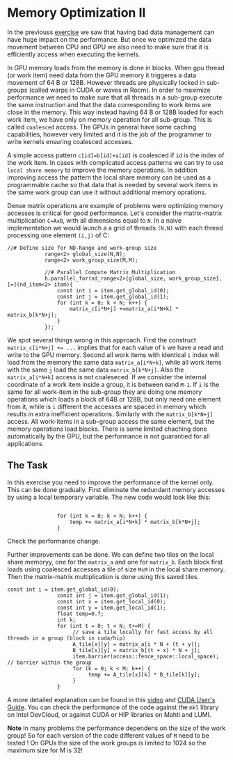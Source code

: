 # Memory Optimization II

In the previouss [exercise](..07-jacobi/) we saw that having bad data management can have huge impact on the performance. But once we optimized the data movement between CPU and GPU we also need to make sure that it is efficiently access when executing the kernels.

In GPU memory loads from the memory is done in blocks. When gpu thread (or work item) need data from the GPU memory it triggeres a data movement of 64 B or 128B. However threads are physically locked in sub-groups (called warps in CUDA  or waves in Rocm). In order to maximize performance we need to make sure that all threads in a sub-group execute the same instruction and that the data corresponding to work items are close in the memory. This way instead having  64 B or 128B loaded for each work item, we have only on memory operation for all sub-group. This is called `coalesced` access. The GPUs in general have some caching capabilities, however very limited and it is the job of the programmer to write kernels ensuring coalesced accesses. 

A simple access pattern `c[id]=b[id]+a[id]` is coalesced if `id` is the index of the work item. In cases with complicated access patterns we can try to use `local share memory` to improve the memory operations. In addition improving  access the pattern the local share memory can be used as a programmable cache so that data that is needed by several work items in the same work group can use it without additional memory oprations.

Dense matrix operations are example of problems were optimizing  memory accesses is critical for good performance. Let's consider the matrix-matrix multiplication `C=AxB`, with all dimensions equal to `N`. In a naive implementation we would launch a a grid of threads `(N,N)` with each thread processing one element `(i,j)` of C:

```
//# Define size for ND-Range and work-group size
            range<2> global_size(N,N);
            range<2> work_group_size(M,M);

            //# Parallel Compute Matrix Multiplication
            h.parallel_for(nd_range<2>{global_size, work_group_size}, [=](nd_item<2> item){
                const int i = item.get_global_id(0);
                const int j = item.get_global_id(1);
                for (int k = 0; k < N; k++) {
                    matrix_c[i*N+j] +=matrix_a[i*N+k] * matrix_b[k*N+j];
                }
            });
```
We spot several things wrong in this approach. First the construct `matrix_c[i*N+j] += ...` implies that for each value of `k` we have a read and write to the GPU memory. Second all work items with identical `i` index will load from the memory the same data `matrix_a[i*N+k]`, while  all work items with the same `j` load the same data `matrix_b[k*N+j]`. Also the `matrix_a[i*N+k]` access is not coaleseced. If we consider the internal coordinate of a work item inside a group, it is between `0`and `M-1`. If `i` is the same for all work-item in the sub-group they are doing one memory operations which loads a block of 64B or 128B, but only need one element from it, while is `i` different the accesses are spaced in memory which results in extra inefficient operations.  Similarly with the `matrix_b[k*N+j]` access. All work-items in a sub-group access the same element, but the memory operations load blocks. There is some limited chaching done automatically by the GPU, but the performance is not guarantied for all applications.

## The Task

In this exercise you need to improve the performance of the kernel only. This can be done gradually. First eliminate the redundant memory accesses by using a local  temporary variable. The new code would look like this:
```

                for (int k = 0; k < N; k++) {
                    temp += matrix_a[i*N+k] * matrix_b[k*N+j];
                }
```

Check the performance change. 

Further improvements can be done. We can define two tiles on the local share memoryy, one for the `matrix_a` and one for `matrix_b`. Each block first loads using coalesced accesses a tile of size `MxM` in  the local share memory. Then the matrix-matrix multiplication is done using this saved tiles.
```
const int i = item.get_global_id(0);
                const int j = item.get_global_id(1);
                const int x = item.get_local_id(0);
                const int y = item.get_local_id(1);
                float temp=0.f;
                int k;
                for (int t = 0; t < N; t+=M) {
                     // save a tile locally for fast access by all threads in a group (block in cuda/hip)
                     A_tile[x][y] = matrix_a[i * N + (t + y)]; 
                     B_tile[x][y] = matrix_b[(t + x) * N + j];
                     item.barrier(access::fence_space::local_space); // barrier within the group
                     for (k = 0; k < M; k++) {
                          temp += A_tile[x][k] * B_tile[k][y];
                     }
                }
```

A more detailed explanation can be found in this [video](https://youtu.be/vyfVDyk7EH0?si=s49ntuUaE2-A37AG) and [CUDA User's Guide](https://docs.nvidia.com/deeplearning/performance/dl-performance-matrix-multiplication/index.html). 
You can check the performance of the code against the `mkl` library on Intel DevCloud, or against CUDA or HIP libraries on Mahti and LUMI. 

**Note** In many problems the performance dependens on the size of the work group! So for each version of the code different values of `M` need to be tested ! On GPUs the size of the work groups is limited to 1024 so the maximum size for M is 32!
